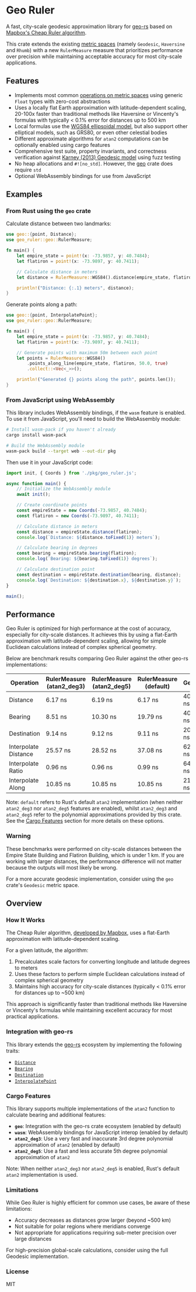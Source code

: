 # Geo Ruler

A fast, city-scale geodesic approximation library for [geo-rs](https://docs.rs/geo/latest/geo/) based on [Mapbox's Cheap Ruler algorithm](https://blog.mapbox.com/fast-geodesic-approximations-with-cheap-ruler-106f229ad016).

This crate extends the existing [metric spaces](https://docs.rs/geo/latest/geo/#metric-spaces) (namely `Geodesic`, `Haversine` and `Rhumb`) with a new `RulerMeasure` measure that prioritizes performance over precision while maintaining acceptable accuracy for most city-scale applications.

## Features

- Implements most common [operations on metric spaces](https://docs.rs/geo/latest/geo/#operations-on-metric-spaces) using generic `Float` types with zero-cost abstractions
- Uses a locally flat Earth approximation with latitude-dependent scaling, 20-100x faster than traditional methods like Haversine or Vincenty's formulas with typically < 0.1% error for distances up to 500 km
- Local formulas use the [WGS84 ellipsoidal model](https://en.wikipedia.org/wiki/World_Geodetic_System#WGS_84), but also support other elliptical models, such as GRS80, or even other celestial bodies
- Different approximate algorithms for `atan2` computations can be optionally enabled using cargo features
- Comprehensive test suite, property invariants, and correctness verification against [Karney (2013) Geodesic model](https://arxiv.org/pdf/1109.4448.pdf) using fuzz testing
- No heap allocations and `#![no_std]`. However, the [geo](https://crates.io/crates/geo) crate does require `std`
- Optional WebAssembly bindings for use from JavaScript

## Examples

### From Rust using the `geo` crate

Calculate distance between two landmarks:

```rust
use geo::{point, Distance};
use geo_ruler::geo::RulerMeasure;

fn main() {
    let empire_state = point!(x: -73.9857, y: 40.7484);
    let flatiron = point!(x: -73.9897, y: 40.7411);

    // Calculate distance in meters
    let distance = RulerMeasure::WGS84().distance(empire_state, flatiron);

    println!("Distance: {:.1} meters", distance);
}
```

Generate points along a path:

```rust
use geo::{point, InterpolatePoint};
use geo_ruler::geo::RulerMeasure;

fn main() {
    let empire_state = point!(x: -73.9857, y: 40.7484);
    let flatiron = point!(x: -73.9897, y: 40.7411);

    // Generate points with maximum 50m between each point
    let points = RulerMeasure::WGS84()
        .points_along_line(empire_state, flatiron, 50.0, true)
        .collect::<Vec<_>>();

    println!("Generated {} points along the path", points.len());
}
```

### From JavaScript using WebAssembly

This library includes WebAssembly bindings, if the `wasm` feature is enabled. To use it from JavaScript, you'll need to build the WebAssembly module:

```bash
# Install wasm-pack if you haven't already
cargo install wasm-pack

# Build the WebAssembly module
wasm-pack build --target web --out-dir pkg
```

Then use it in your JavaScript code:

```javascript
import init, { Coords } from './pkg/geo_ruler.js';

async function main() {
    // Initialize the WebAssembly module
    await init();

    // Create coordinate points
    const empireState = new Coords(-73.9857, 40.7484);
    const flatiron = new Coords(-73.9897, 40.7411);

    // Calculate distance in meters
    const distance = empireState.distance(flatiron);
    console.log(`Distance: ${distance.toFixed(1)} meters`);

    // Calculate bearing in degrees
    const bearing = empireState.bearing(flatiron);
    console.log(`Bearing: ${bearing.toFixed(1)} degrees`);

    // Calculate destination point
    const destination = empireState.destination(bearing, distance);
    console.log(`Destination: ${destination.x}, ${destination.y}`);
}

main();
```

## Performance

Geo Ruler is optimized for high performance at the cost of accuracy, especially for city-scale distances. It achieves this by using a flat-Earth approximation with latitude-dependent scaling, allowing for simple Euclidean calculations instead of complex spherical geometry.

Below are benchmark results comparing Geo Ruler against the other geo-rs implementations:

| Operation            | RulerMeasure (atan2_deg3) | RulerMeasure (atan2_deg5) | RulerMeasure (default) | Geodesic   | Haversine | Rhumb     |
|----------------------|---------------------------|---------------------------|------------------------|------------|-----------|-----------|
| Distance             | 6.17 ns                   | 6.19 ns                   | 6.17 ns                | 402.61 ns  | 16.35 ns  | 21.31 ns  |
| Bearing              | 8.51 ns                   | 10.30 ns                  | 19.79 ns               | 405.20 ns  | 25.06 ns  | 31.38 ns  |
| Destination          | 9.14 ns                   | 9.12 ns                   | 9.11 ns                | 206.43 ns  | 48.95 ns  | 33.21 ns  |
| Interpolate Distance | 25.57 ns                  | 28.52 ns                  | 37.08 ns               | 629.54 ns  | 84.33 ns  | 90.63 ns  |
| Interpolate Ratio    | 0.96 ns                   | 0.96 ns                   | 0.99 ns                | 647.79 ns  | 90.97 ns  | 89.71 ns  |
| Interpolate Along    | 10.85 ns                  | 10.85 ns                  | 10.85 ns               | 2160.50 ns | 349.33 ns | 348.23 ns |

Note: `default` refers to Rust's default `atan2` implementation (when neither `atan2_deg3` nor `atan2_deg5` features are enabled), whilst `atan2_deg3` and `atan2_deg5` refer to the polynomial approximations provided by this crate. See the [Cargo Features](#cargo-features) section for more details on these options.

### Warning

These benchmarks were performed on city-scale distances between the Empire State Building and Flatiron Building, which is under 1 km. If you are working with larger distances, the performance difference will not matter because the outputs will most likely be wrong.

For a more accurate geodesic implementation, consider using the `geo` crate's `Geodesic` metric space.

## Overview

### How It Works

The Cheap Ruler algorithm, [developed by Mapbox](https://blog.mapbox.com/fast-geodesic-approximations-with-cheap-ruler-106f229ad016), uses a flat-Earth approximation with latitude-dependent scaling.

For a given latitude, the algorithm:

1. Precalculates scale factors for converting longitude and latitude degrees to meters
2. Uses these factors to perform simple Euclidean calculations instead of complex spherical geometry
3. Maintains high accuracy for city-scale distances (typically < 0.1% error for distances up to ~500 km)

This approach is significantly faster than traditional methods like Haversine or Vincenty's formulas while maintaining excellent accuracy for most practical applications.

### Integration with geo-rs

This library extends the [geo-rs](https://docs.rs/geo/latest/geo/) ecosystem by implementing the following traits:

- [`Distance`](https://docs.rs/geo/latest/geo/algorithm/line_measures/trait.Distance.html)
- [`Bearing`](https://docs.rs/geo/latest/geo/algorithm/line_measures/trait.Bearing.html)
- [`Destination`](https://docs.rs/geo/latest/geo/algorithm/line_measures/trait.Destination.html)
- [`InterpolatePoint`](https://docs.rs/geo/latest/geo/algorithm/line_measures/trait.InterpolatePoint.html)

### Cargo Features

This library supports multiple implementations of the `atan2` function to calculate bearing and additional features:

- **`geo`**: Integration with the geo-rs crate ecosystem (enabled by default)
- **`wasm`**: WebAssembly bindings for JavaScript interop (enabled by default)
- **`atan2_deg3`**: Use a very fast and inaccurate 3rd degree polynomial approximation of `atan2` (enabled by default)
- **`atan2_deg5`**: Use a fast and less accurate 5th degree polynomial approximation of `atan2`

Note: When neither `atan2_deg3` nor `atan2_deg5` is enabled, Rust's default `atan2` implementation is used.

### Limitations

While Geo Ruler is highly efficient for common use cases, be aware of these limitations:

- Accuracy decreases as distances grow larger (beyond ~500 km)
- Not suitable for polar regions where meridians converge
- Not appropriate for applications requiring sub-meter precision over large distances

For high-precision global-scale calculations, consider using the full Geodesic implementation.

### License

MIT
